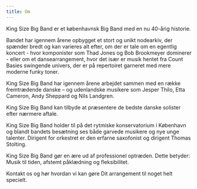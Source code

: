 ```yaml
---
title: Om
---
```


King Size Big Band er et københavnsk Big Band med en nu 40-årig historie.

Bandet har igennem årene opbygget et stort og unikt nodearkiv, der spænder bredt og kan varieres alt efter, om der er tale om en egentlig koncert - hvor komponister som Thad Jones og Bob Brookmeyer dominerer - eller om et dansearrangement, hvor det især er musik hentet fra Count Basies swingende univers, der er på repertoiret garneret med mere moderne funky toner.

King Size Big Band har igennem årene arbejdet sammen med en række fremtrædende danske – og udenlandske musikere som Jesper Thilo, Etta Cameron, Andy Sheppard og Nils Landgren.

King Size Big Band kan tilbyde at præsentere de bedste danske solister efter nærmere aftale.

King Size Big Band holder til på det rytmiske konservatorium i København og blandt bandets besætning ses både garvede musikere og nye unge talenter.
Dirigent for orkestret er den erfarne saxofonist og dirigent Thomas Stolting.

King Size Big Band gør en ære ud af professionel optræden. Dette betyder: Musik til tiden, afstemt påklædning og fleksibilitet.

Kontakt os og hør hvordan vi kan gøre Dit arrangement til noget helt specielt.
